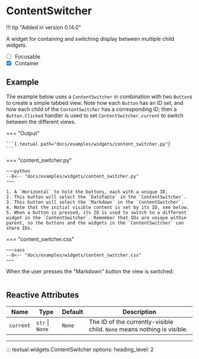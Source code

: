 # ContentSwitcher

!!! tip "Added in version 0.14.0"

A widget for containing and switching display between multiple child
widgets.

- [ ] Focusable
- [X] Container

## Example

The example below uses a `ContentSwitcher` in combination with two `Button`s
to create a simple tabbed view. Note how each `Button` has an ID set, and
how each child of the `ContentSwitcher` has a corresponding ID; then a
`Button.Clicked` handler is used to set `ContentSwitcher.current` to switch
between the different views.

=== "Output"

    ```{.textual path="docs/examples/widgets/content_switcher.py"}
    ```

=== "content_switcher.py"

    ~~~python
    --8<-- "docs/examples/widgets/content_switcher.py"
    ~~~

    1. A `Horizontal` to hold the buttons, each with a unique ID.
    2. This button will select the `DataTable` in the `ContentSwitcher`.
    3. This button will select the `Markdown` in the `ContentSwitcher`.
    4. Note that the initial visible content is set by its ID, see below.
    5. When a button is pressed, its ID is used to switch to a different widget in the `ContentSwitcher`. Remember that IDs are unique within parent, so the buttons and the widgets in the `ContentSwitcher` can share IDs.

=== "content_switcher.css"

    ~~~sass
    --8<-- "docs/examples/widgets/content_switcher.css"
    ~~~

When the user presses the "Markdown" button the view is switched:

```{.textual path="docs/examples/widgets/content_switcher.py" lines="40" press="tab,enter"}
```

## Reactive Attributes

| Name      | Type            | Default | Description                                                             |
| --------- | --------------- | ------- | ----------------------------------------------------------------------- |
| `current` | `str` \| `None` | `None`  | The ID of the currently-visible child. `None` means nothing is visible. |


---


::: textual.widgets.ContentSwitcher
    options:
      heading_level: 2
